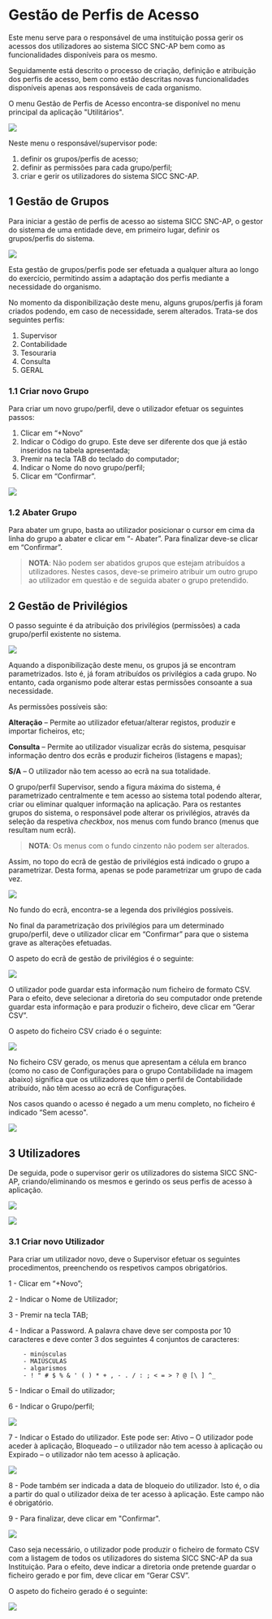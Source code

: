 # Gestão de Perfis de Acesso

Este menu serve para o responsável de uma instituição possa gerir os acessos dos utilizadores ao sistema SICC SNC-AP bem como as funcionalidades disponíveis para os mesmo.

Seguidamente está descrito o processo de criação, definição e atribuição dos perfis de acesso, bem como estão descritas novas funcionalidades disponíveis apenas aos responsáveis de cada organismo.

O menu Gestão de Perfis de Acesso encontra-se disponível no menu principal da aplicação "Utilitários".

![](https://spmssicc.github.io/pages/markdown/gestao_perfis.assets/gestao_perfis-0e96a5c3.png)

Neste menu o responsável/supervisor pode:

1. definir os grupos/perfis de acesso;
2. definir as permissões para cada grupo/perfil;
3. criar e gerir os utilizadores do sistema SICC SNC-AP.

## 1 Gestão de Grupos

Para iniciar a gestão de perfis de acesso ao sistema SICC SNC-AP, o gestor do sistema de uma entidade deve, em primeiro lugar, definir os grupos/perfis do sistema.

![](https://spmssicc.github.io/pages/markdown/gestao_perfis.assets/gestao_perfis-94f8ac5b.png)

Esta gestão de grupos/perfis pode ser efetuada a qualquer altura ao longo do exercício, permitindo assim a adaptação dos perfis mediante a necessidade do organismo.

No momento da disponibilização deste menu, alguns grupos/perfis já foram criados podendo, em caso de necessidade, serem alterados. Trata-se dos seguintes perfis:
1.	Supervisor
2.	Contabilidade
3.	Tesouraria
4.	Consulta
5.	GERAL

### 1.1 Criar novo Grupo

Para criar um novo grupo/perfil, deve o utilizador efetuar os seguintes passos:

1.	Clicar em “+Novo”
2.	Indicar o Código do grupo. Este deve ser diferente dos que já estão inseridos na tabela apresentada;
3.	Premir na tecla TAB do teclado do computador;
4.	Indicar o Nome do novo grupo/perfil;
5.	Clicar em “Confirmar”.

![](https://spmssicc.github.io/pages/markdown/gestao_perfis.assets/gestao_perfis-2c095d39.png)

### 1.2 Abater Grupo

Para abater um grupo, basta ao utilizador posicionar o cursor em cima da linha do grupo a abater e clicar em “- Abater”. Para finalizar deve-se clicar em “Confirmar”.

>**NOTA**: Não podem ser abatidos grupos que estejam atribuídos a utilizadores. Nestes casos, deve-se primeiro atribuir um outro grupo ao utilizador em questão e de seguida abater o grupo pretendido.


## 2 Gestão de Privilégios

O passo seguinte é da atribuição dos privilégios (permissões) a cada grupo/perfil existente no sistema.

![](https://spmssicc.github.io/pages/markdown/gestao_perfis.assets/gestao_perfis-3a18e480.png)

Aquando a disponibilização deste menu, os grupos já se encontram parametrizados. Isto é, já foram atribuídos os privilégios a cada grupo. No entanto, cada organismo pode alterar estas permissões consoante a sua necessidade.

As permissões possíveis são:

**Alteração** – Permite ao utilizador efetuar/alterar registos, produzir  e importar ficheiros, etc;

**Consulta** – Permite ao utilizador visualizar ecrãs do sistema, pesquisar informação dentro dos ecrãs e produzir ficheiros (listagens e mapas);

**S/A** – O utilizador não tem acesso ao ecrã na sua totalidade.

O grupo/perfil Supervisor, sendo a figura máxima do sistema, é parametrizado centralmente e tem acesso ao sistema total podendo alterar, criar ou eliminar qualquer informação na aplicação.
Para os restantes grupos do sistema, o responsável pode alterar os privilégios, através da seleção da respetiva _checkbox_, nos menus com fundo branco (menus que resultam num ecrã).

>**NOTA**: Os menus com o fundo cinzento não podem ser alterados.

Assim, no topo do ecrã de gestão de privilégios está indicado o grupo a parametrizar. Desta forma, apenas se pode parametrizar um grupo de cada vez.

![](https://spmssicc.github.io/pages/markdown/gestao_perfis.assets/gestao_perfis-d79f484f.png)

No fundo do ecrã, encontra-se a legenda dos privilégios possíveis.

No final da parametrização dos privilégios para um determinado grupo/perfil, deve o utilizador clicar em “Confirmar” para que o sistema grave as alterações efetuadas.

O aspeto do ecrã de gestão de privilégios é o seguinte:

![](https://spmssicc.github.io/pages/markdown/gestao_perfis.assets/gestao_perfis-0e72e571.png)

O utilizador pode guardar esta informação num ficheiro de formato CSV. Para o efeito, deve selecionar a diretoria do seu computador onde pretende guardar esta informação e para produzir o ficheiro, deve clicar em “Gerar CSV”.

O aspeto do ficheiro CSV criado é o seguinte:

![](https://spmssicc.github.io/pages/markdown/gestao_perfis.assets/gestao_perfis-5b55511e.png)

No ficheiro CSV gerado, os menus que apresentam a célula em branco (como no caso de Configurações para o grupo Contabilidade na imagem abaixo) significa que os utilizadores que têm o perfil de Contabilidade atribuído, não têm acesso ao ecrã de Configurações.

Nos casos quando o acesso é negado a um menu completo, no ficheiro é indicado “Sem acesso".

![](https://spmssicc.github.io/pages/markdown/gestao_perfis.assets/gestao_perfis-fcfd9b06.png)

## 3 Utilizadores

De seguida, pode o supervisor gerir os utilizadores do sistema SICC SNC-AP, criando/eliminando os mesmos e gerindo os seus perfis de acesso à aplicação.

![](https://spmssicc.github.io/pages/markdown/gestao_perfis.assets/gestao_perfis-d42f7fcb.png)

![](https://spmssicc.github.io/pages/markdown/gestao_perfis.assets/gestao_perfis-f189382e.png)

### 3.1 Criar novo Utilizador

Para criar um utilizador novo, deve o Supervisor efetuar os seguintes procedimentos, preenchendo os respetivos campos obrigatórios.

1 - Clicar em “+Novo”;

2 - Indicar o Nome de Utilizador;

3 - Premir na tecla TAB;

4 - Indicar a Password. A palavra chave deve ser composta por 10 caracteres e deve conter 3 dos seguintes 4 conjuntos de caracteres:

        - minúsculas
        - MAIÚSCULAS
        - algarismos
        - ! " # $ % & ' ( ) * + , - . / : ; < = > ? @ [\ ] ^_


5 - Indicar o Email do utilizador;

6 - Indicar o Grupo/perfil;

![](https://spmssicc.github.io/pages/markdown/gestao_perfis.assets/gestao_perfis-517ca3c7.png)

7 - Indicar o Estado do utilizador. Este pode ser: Ativo – O utilizador pode aceder à aplicação, Bloqueado – o utilizador não tem acesso à aplicação ou Expirado – o utilizador não tem acesso à aplicação.

![](https://spmssicc.github.io/pages/markdown/gestao_perfis.assets/gestao_perfis-62993283.png)

8	- Pode também ser indicada a data de bloqueio do utilizador. Isto é, o dia a partir do qual o utilizador deixa de ter acesso à aplicação. Este campo não é obrigatório.

9 - Para finalizar, deve clicar em "Confirmar".

![](https://spmssicc.github.io/pages/markdown/gestao_perfis.assets/gestao_perfis-e7a7c7b5.png)

Caso seja necessário, o utilizador pode produzir o ficheiro de formato CSV com a listagem de todos os utilizadores do sistema SICC SNC-AP da sua Instituição. Para o efeito, deve indicar a diretoria onde pretende guardar o ficheiro gerado e por fim, deve clicar em “Gerar CSV”.

O aspeto do ficheiro gerado é o seguinte:

![](https://spmssicc.github.io/pages/markdown/gestao_perfis.assets/gestao_perfis-b91c61ce.png)
